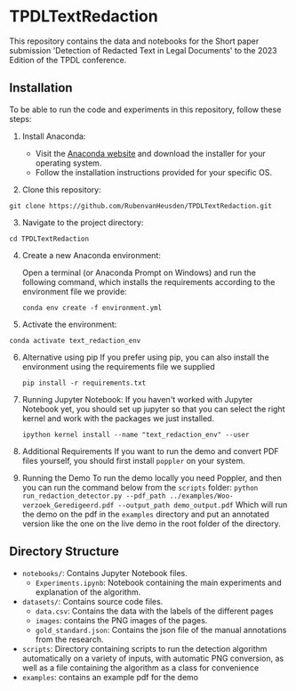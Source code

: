 # TPDLTextRedaction

This repository contains the data and notebooks for the Short paper submission 'Detection of Redacted Text in Legal Documents' to the 
2023 Edition of the TPDL conference.

## Installation

To be able to run the code and experiments in this repository, follow these steps:

1. Install Anaconda: 

   - Visit the [Anaconda website](https://www.anaconda.com/products/individual) and download the installer for your operating system.
   - Follow the installation instructions provided for your specific OS.

2. Clone this repository:
```
git clone https://github.com/RubenvanHeusden/TPDLTextRedaction.git
```
3. Navigate to the project directory:
```
cd TPDLTextRedaction
```
4. Create a new Anaconda environment:

   Open a terminal (or Anaconda Prompt on Windows) and run the following command, which installs the requirements according to the environment file we provide:
   ```
   conda env create -f environment.yml
   ```
   
5. Activate the environment:
  ```
  conda activate text_redaction_env
  ```
6. Alternative using pip
   If you prefer using pip, you can also install the environment using the requirements file we supplied
   ```
   pip install -r requirements.txt
   ```
7. Running Jupyter Notebook:
   If you haven't worked with Jupyter Notebook yet, you should set up jupyter so that you can select the right kernel and work with the packages we just installed.
   ```
   ipython kernel install --name "text_redaction_env" --user
   ```
   
8. Additional Requirements
   If you want to run the demo and convert PDF files yourself, you should first install `poppler` on your system.

9. Running the Demo
   To run the demo locally you need Poppler, and then you can run the command below from the `scripts` folder:
   `python run_redaction_detector.py --pdf_path ../examples/Woo-verzoek_Geredigeerd.pdf --output_path demo_output.pdf`
   Which will run the demo on the pdf in the `examples` directory and put an annotated version like the one on the live demo in the root folder of the directory. 

## Directory Structure

- `notebooks/`: Contains Jupyter Notebook files.
    - `Experiments.ipynb`: Notebook containing the main experiments and explanation of the algorithm. 
- `datasets/`: Contains source code files.
    - `data.csv`: Contains the data with the labels of the different pages
    - `images`: contains the PNG images of the pages.
    - `gold_standard.json`: Contains the json file of the manual annotations from the research.
- `scripts`: Directory containing scripts to run the detection algorithm automatically on a variety of inputs, with automatic PNG conversion, as well as a file containing the algorithm as a class for convenience
- `examples`: contains an example pdf for the demo
